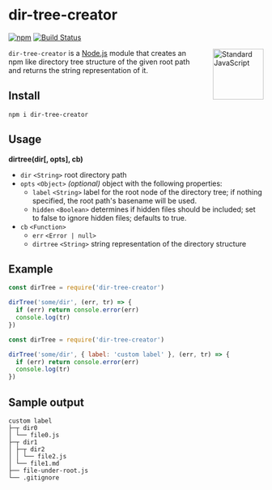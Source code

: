 dir-tree-creator
================

[![npm](https://img.shields.io/npm/v/dir-tree-creator.svg?style=flat-square)](https://www.npmjs.com/package/dir-tree-creator)
[![Build Status](https://travis-ci.org/manidlou/dir-tree-creator.svg?branch=master)](https://travis-ci.org/manidlou/dir-tree-creator)

<a href="https://github.com/feross/standard" style="float: right; padding: 0 0 20px 20px;"><img src="https://cdn.rawgit.com/feross/standard/master/sticker.svg" alt="Standard JavaScript" width="100" align="right"></a>

`dir-tree-creator` is a [Node.js](https://nodejs.org) module that creates an npm like directory tree structure of the given root path and returns the string representation of it.

Install
-------

`npm i dir-tree-creator`

Usage
-----

**dirtree(dir[, opts], cb)**

- `dir` `<String>` root directory path
- `opts` `<Object>` *(optional)* object with the following properties:
  - `label` `<String>` label for the root node of the directory tree; if nothing specified, the root path's basename will be used.
  - `hidden` `<Boolean>` determines if hidden files should be included; set to false to ignore hidden files; defaults to true.
- `cb` `<Function>`
  - `err` `<Error | null>`
  - `dirtree` `<String>` string representation of the directory structure

Example
-------

```js
const dirTree = require('dir-tree-creator')

dirTree('some/dir', (err, tr) => {
  if (err) return console.error(err)
  console.log(tr)
})
```

```js
const dirTree = require('dir-tree-creator')

dirTree('some/dir', { label: 'custom label' }, (err, tr) => {
  if (err) return console.error(err)
  console.log(tr)
})
```

Sample output
-------------

```
custom label
├─┬ dir0
│ └── file0.js  
├─┬ dir1
│ ├─┬ dir2  
│ │ └── file2.js  
│ └── file1.md
├── file-under-root.js
└── .gitignore  
```

